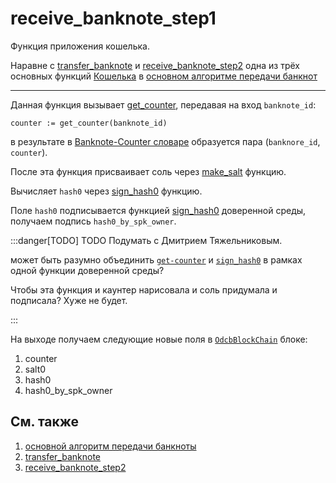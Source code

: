 # receive_banknote_step1

Функция
приложения 
кошелька.

Наравне с
[transfer_banknote](transfer-banknote.md)
и
[receive_banknote_step2](receive-banknote-step2.md)
одна из трёх основных функций
[Кошелька](../architecture/wallet/index.md)
в
[основном алгоритме передачи банкнот](../banknote/broadcast/algorithm.md)

- - - 

Данная функция вызывает
[get_counter](get-counter.md),
передавая на вход  `banknote_id`:
```
counter := get_counter(banknote_id)
```
в результате в
[Banknote-Counter словаре](../architecture/wallet/banknote-counter-dict.md)
образуется пара (`banknore_id`, `counter`).

После эта функция присваивает соль
через
[make_salt](make-salt.md)
функцию.

Вычисляет `hash0` через 
[sign_hash0](sign-hash0)
функцию.

Поле `hash0`
подписывается
функцией
[sign_hash0](sign-hash0)
доверенной среды,
получаем подпись `hash0_by_spk_owner`.

:::danger[TODO]
TODO Подумать с Дмитрием Тяжельниковым.

может быть разумно объединить
[`get-counter`](get-counter.md)
и  [`sign_hash0`](sign-hash0)
в рамках одной функции доверенной среды?

Чтобы эта функция и каунтер нарисовала и соль придумала и подписала?
Хуже не будет.


:::

На выходе получаем следующие новые поля в
[`OdcbBlockChain`](../banknote/block-chain.md)
блоке:
1. counter
2. salt0
3. hash0 
4. hash0_by_spk_owner



## См. также

1. [основной алгоритм передачи банкноты](../banknote/broadcast/algorithm.md)
2. [transfer_banknote](transfer-banknote.md)
3. [receive_banknote_step2](receive-banknote-step2.md)
